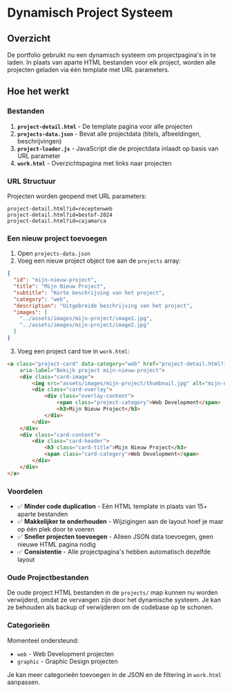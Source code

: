 # Dynamisch Project Systeem

## Overzicht

De portfolio gebruikt nu een dynamisch systeem om projectpagina's in te laden. In plaats van aparte HTML bestanden voor elk project, worden alle projecten geladen via één template met URL parameters.

## Hoe het werkt

### Bestanden

1. **`project-detail.html`** - De template pagina voor alle projecten
2. **`projects-data.json`** - Bevat alle projectdata (titels, afbeeldingen, beschrijvingen)
3. **`project-loader.js`** - JavaScript die de projectdata inlaadt op basis van URL parameter
4. **`work.html`** - Overzichtspagina met links naar projecten

### URL Structuur

Projecten worden geopend met URL parameters:
```
project-detail.html?id=receptenweb
project-detail.html?id=bestof-2024
project-detail.html?id=cajamarca
```

### Een nieuw project toevoegen

1. Open `projects-data.json`
2. Voeg een nieuw project object toe aan de `projects` array:

```json
{
  "id": "mijn-nieuw-project",
  "title": "Mijn Nieuw Project",
  "subtitle": "Korte beschrijving van het project",
  "category": "web",
  "description": "Uitgebreide beschrijving van het project",
  "images": [
    "../assets/images/mijn-project/image1.jpg",
    "../assets/images/mijn-project/image2.jpg"
  ]
}
```

3. Voeg een project card toe in `work.html`:

```html
<a class="project-card" data-category="web" href="project-detail.html?id=mijn-nieuw-project"
    aria-label="Bekijk project mijn-nieuw-project">
    <div class="card-image">
        <img src="assets/images/mijn-project/thumbnail.jpg" alt="mijn-nieuw-project thumbnail">
        <div class="card-overlay">
            <div class="overlay-content">
                <span class="project-category">Web Development</span>
                <h3>Mijn Nieuw Project</h3>
            </div>
        </div>
    </div>
    <div class="card-content">
        <div class="card-header">
            <h3 class="card-title">Mijn Nieuw Project</h3>
            <span class="card-category">Web Development</span>
        </div>
    </div>
</a>
```

### Voordelen

- ✅ **Minder code duplication** - Eén HTML template in plaats van 15+ aparte bestanden
- ✅ **Makkelijker te onderhouden** - Wijzigingen aan de layout hoef je maar op één plek door te voeren
- ✅ **Sneller projecten toevoegen** - Alleen JSON data toevoegen, geen nieuwe HTML pagina nodig
- ✅ **Consistentie** - Alle projectpagina's hebben automatisch dezelfde layout

### Oude Projectbestanden

De oude project HTML bestanden in de `projects/` map kunnen nu worden verwijderd, omdat ze vervangen zijn door het dynamische systeem. Je kan ze behouden als backup of verwijderen om de codebase op te schonen.

### Categorieën

Momenteel ondersteund:
- `web` - Web Development projecten
- `graphic` - Graphic Design projecten

Je kan meer categorieën toevoegen in de JSON en de filtering in `work.html` aanpassen.
